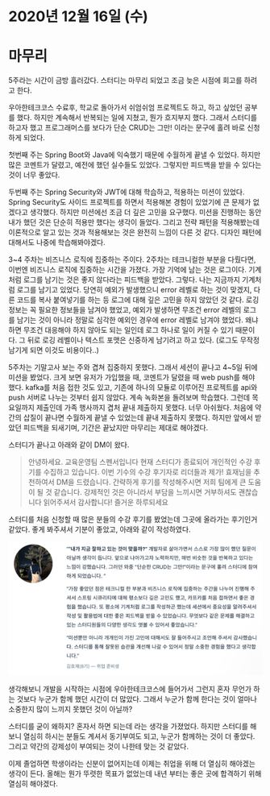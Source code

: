 # 2020년 12월 16일 (수)

# 마무리

5주라는 시간이 금방 흘러갔다. 스터디는 마무리 되었고 조금 늦은 시점에 회고를 하려고 한다.

우아한테크코스 수료후, 학교로 돌아가서 쉬엄쉬엄 프로젝트도 하고, 하고 싶었던 공부를 했다. 하지만 계속해서 반복되는 일에 지쳤고, 뭔가 흐지부지 했다. 그래서 스터디를 하고자 했고 프로그래머스를 보다가 단순 CRUD는 그만! 이라는 문구에 홀려 바로 신청하게 되었다.

첫번째 주는 Spring Boot와 Java에 익숙했기 때문에 수월하게 끝낼 수 있었다. 하지만 많은 코멘트가 달렸고, 예전에 했던 실수들도 있었다. 그렇지만 피드백을 받을 수 있다는 것이 너무 좋았다.

두번째 주는 Spring Security와 JWT에 대해 학습하고, 적용하는 미션이 있었다. Spring Security도 사이드 프로젝트를 하면서 적용해본 경험이 있었기에 큰 문제가 없겠다고 생각했다. 하지만 미션에선 조금 더 깊은 고민을 요구했다. 미션을 진행하는 동안 내가 했던 것은 단순히 적용만 했다는 생각이 들었다. 그리고 전략 패턴을 적용해봤는데 이론적으로 알고 있는 것과 적용해보는 것은 완전히 느낌이 다른 것 같다. 디자인 패턴에 대해서도 나중에 학습해봐야겠다.

3~4 주차는 비즈니스 로직에 집중하는 주이다. 2주차는 테크니컬한 부분을 다뤘다면, 이번엔 비즈니스 로직에 집중하는 시간을 가졌다. 가장 기억에 남는 것은 로그이다. 기계처럼 로그를 남기는 것은 좋지 않다라는 피드백을 받았다. 그렇다. 나는 지금까지 기계처럼 로그를 남기고 있었다. 당연히 예외가 발생했으니 error 레벨로 하는 것이 맞겠지, 다른 코드를 복사 붙여넣기를 하는 등 로그에 대해 깊은 고민을 하지 않았던 것 같다. 로깅 정보는 꼭 필요한 정보들을 남겨야 했었고, 예외가 발생하면 무조건 error 레벨의 로그를 남기는 것이 아니라 정말로 심각한 예외인 경우에 error 레벨로 남겨야 했었다. 왜냐하면 무조건 대응해야 하지 않아도 되는 일인데 로그 하나로 일이 커질 수 있기 때문이다. 그 뒤로 로깅 레벨이나 텍스트 포맷은 신중하게 남기려고 하고 있다. (로그도 무작정 남기게 되면 이것도 비용이다..)

5주차는 기말고사 보는 주와 겹쳐 집중하지 못했다. 그래서 세션이 끝나고 4~5일 뒤에 미션을 봤었다. 크게 보면 유저가 가입했을 때, 코멘트가 달렸을 때 web push를 해야 했다. kafka를 처음 접한 것도 있고, 기존에 하나의 모듈로 이루어진 프로젝트를 api와 push 서버로 나누는 것부터 쉽지 않았다. 계속 녹화본을 돌려보며 학습했다. 그런데 목요일까지 제출인데 가족 행사까지 겹처 끝내 제출하지 못했다. 너무 아쉬웠다. 처음에 약간의 삽질이 끝나면 수월하게 끝낼 수 있었는데 끝내 제출하지 못했다. 하지만 앞에서 받았던 피드백을 되새기며, 기간은 끝났지만 마무리는 제대로 해야겠다.

스터디가 끝나고 아래와 같이 DM이 왔다.

> 안녕하세요. 교육운영팀 스펜서입니다
현재 스터디가 종료되어 개인적인 수강 후기를 수집하고 있습니다.
이번 기수의 수강 후기자로
리더들과 제가! 효재님을 추천하여서 DM을 드렸습니다.
간략하게 후기를 작성해주시면 저희 팀에게 큰 도움이 될 것 같습니다.
강제적인 것은 아니라서 부담을 느끼시면 거부하셔도 괜찮습니다
읽어주셔서 감사합니다! 즐거운 하루되세요

스터디를 처음 신청할 때 많은 분들의 수강 후기를 봤었는데 그곳에 올라가는 후기인거 같았다. 좋게 봐주셔서 기분이 좋았고, 아래와 같이 작성하였다.

![스터디 후기](./img/스터디-후기.png)

생각해보니 개발을 시작하는 시점에 우아한테크코스에 들어가서 그런지 혼자 무언가 하는 것보다 누군가 함께 했던 시간이 더 많았다. 그래서 누군가 함께 한다는 것이 얼마나 소중한지 많이 느끼지 못했던 것이 아닐까?

스터디를 굳이 왜하지? 혼자서 하면 되는데 라는 생각을 가졌었다. 하지만 스터디를 해보니 열심히 하시는 분들도 계셔서 동기부여도 되고, 누군가 함께하는 것이 더 좋았다. 그리고 약간의 강제성이 부여되는 것이 나한테 맞는 것 같았다.

이제 졸업하면 학생이라는 신분이 없어지는데 이제는 취업을 위해 더 열심히 해야겠는 생각이 든다. 올해는 뭔가 뚜렷한 목표가 없었는데 내년 부터는 좋은 곳에 합격하기 위해 열심히 해야겠다.
